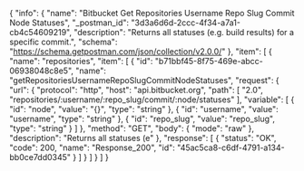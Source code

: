{
  "info": {
    "name": "Bitbucket Get Repositories Username Repo Slug Commit Node Statuses",
    "_postman_id": "3d3a6d6d-2ccc-4f34-a7a1-cb4c54609219",
    "description": "Returns all statuses (e.g. build results) for a specific commit.",
    "schema": "https://schema.getpostman.com/json/collection/v2.0.0/"
  },
  "item": [
    {
      "name": "repositories",
      "item": [
        {
          "id": "b71bbf45-8f75-469e-abcc-06938048c8e5",
          "name": "getRepositoriesUsernameRepoSlugCommitNodeStatuses",
          "request": {
            "url": {
              "protocol": "http",
              "host": "api.bitbucket.org",
              "path": [
                "2.0",
                "repositories/:username/:repo_slug/commit/:node/statuses"
              ],
              "variable": [
                {
                  "id": "node",
                  "value": "{}",
                  "type": "string"
                },
                {
                  "id": "username",
                  "value": "username",
                  "type": "string"
                },
                {
                  "id": "repo_slug",
                  "value": "repo_slug",
                  "type": "string"
                }
              ]
            },
            "method": "GET",
            "body": {
              "mode": "raw"
            },
            "description": "Returns all statuses (e"
          },
          "response": [
            {
              "status": "OK",
              "code": 200,
              "name": "Response_200",
              "id": "45ac5ca8-c6df-4791-a134-bb0ce7dd0345"
            }
          ]
        }
      ]
    }
  ]
}